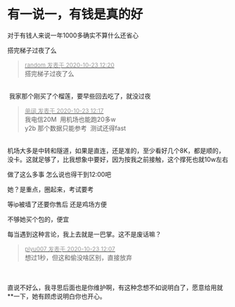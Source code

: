 # 有一说一，有钱是真的好


对于有钱人来说一年1000多确实不算什么<img src="static/image/smiley/default/mad.gif" smilieid="11" border="0" alt="" />还省心

<img src="static/image/smiley/default/lol.gif" smilieid="12" border="0" alt="" />搭完梯子过夜了么

<div class="quote"><blockquote><font size="2"><a href="https://www.hostloc.com/forum.php?mod=redirect&amp;goto=findpost&amp;pid=9340427&amp;ptid=757548" target="_blank"><font color="#999999">random 发表于 2020-10-23 12:20</font></a></font><br />
搭完梯子过夜了么</blockquote></div><br />
<img src="static/image/smiley/yct/007.gif" smilieid="46" border="0" alt="" /> 我家那个刚买了个榴莲，要早些回去吃了，就没过夜

<div class="quote"><blockquote><font size="2"><a href="https://www.hostloc.com/forum.php?mod=redirect&amp;goto=findpost&amp;pid=9340416&amp;ptid=757548" target="_blank"><font color="#999999">单阔 发表于 2020-10-23 12:17</font></a></font><br />
我电信20M&nbsp;&nbsp;用机场也能跑20多w<br />
y2b 那个数据只能参考&nbsp;&nbsp;测试还得fast</blockquote></div><br />
机场大多是中转和隧道，如果是直连，还是准的，至少看好几个8K，都是顺的，没卡。这就足够了，比我想象中要好，因为按我之前接触，这个撑死也就10w左右

做了这么多事 怎么说也得干到12:00吧

她？是重点，圈起来，考试要考

等ip被墙了还要你售后 还是鸡场方便

不够她买个包的，便宜

每当遇到这种言论，我上去就是一巴掌。这不是废话嘛？

<div class="quote"><blockquote><font size="2"><a href="https://www.hostloc.com/forum.php?mod=redirect&amp;goto=findpost&amp;pid=9340363&amp;ptid=757548" target="_blank"><font color="#999999">plyu007 发表于 2020-10-23 12:07</font></a></font><br />
想过1秒，但这和偷没啥区别，直接放弃</blockquote></div><br />
<br />
直说不好么，我寻思后面也是你维护啊，有这种念想不如说明白了，愿意给用就**一下，她有顾虑说明白你也开心。<br />

